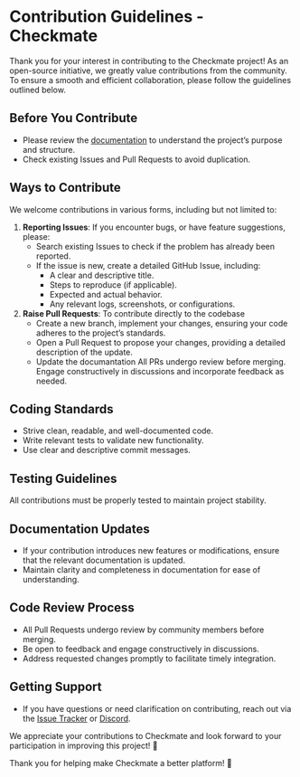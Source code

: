 # Contribution Guidelines - Checkmate

Thank you for your interest in contributing to the Checkmate project! As an open-source initiative, we greatly value contributions from the community. To ensure a smooth and efficient collaboration, please follow the guidelines outlined below.

## Before You Contribute

- Please review the [documentation](https://checkmate.dreamsportslabs.com/project/introduction/) to understand the project’s purpose and structure.
- Check existing Issues and Pull Requests to avoid duplication.

## Ways to Contribute

We welcome contributions in various forms, including but not limited to:

1. **Reporting Issues**: If you encounter bugs, or have feature suggestions, please:
   - Search existing Issues to check if the problem has already been reported.
   - If the issue is new, create a detailed GitHub Issue, including:
     - A clear and descriptive title.
     - Steps to reproduce (if applicable).
     - Expected and actual behavior.
     - Any relevant logs, screenshots, or configurations.
2. **Raise Pull Requests**: To contribute directly to the codebase
   - Create a new branch, implement your changes, ensuring your code adheres to the project’s standards.
   - Open a Pull Request to propose your changes, providing a detailed description of the update.
   - Update the documantation
     All PRs undergo review before merging. Engage constructively in discussions and incorporate feedback as needed.

## Coding Standards

- Strive clean, readable, and well-documented code.
- Write relevant tests to validate new functionality.
- Use clear and descriptive commit messages.

## Testing Guidelines

All contributions must be properly tested to maintain project stability.

## Documentation Updates

- If your contribution introduces new features or modifications, ensure that the relevant documentation is updated.
- Maintain clarity and completeness in documentation for ease of understanding.

## Code Review Process

- All Pull Requests undergo review by community members before merging.
- Be open to feedback and engage constructively in discussions.
- Address requested changes promptly to facilitate timely integration.

## Getting Support

- If you have questions or need clarification on contributing, reach out via the [Issue Tracker](https://github.com/ds-horizon/checkmate/issues) or [Discord](https://discord.gg/wBQXeYAKNc).

We appreciate your contributions to Checkmate and look forward to your participation in improving this project! 🚀

Thank you for helping make Checkmate a better platform! 🎉
